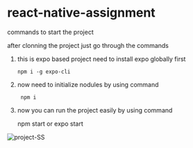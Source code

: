 # react-native-assignment

commands to start the project

after clonning the project just go through the commands

1. this is expo based project need to install expo globally first
 
       npm i -g expo-cli
 
2. now need to initialize nodules by using command

        npm i
  
3. now you can run the project easily by using command

      npm start or expo start


![project-SS](https://github.com/lovearya05/react-native-assignment/assets/91359743/213d10c7-2bcd-462e-83ec-c3555140cc28)


  
 
 
